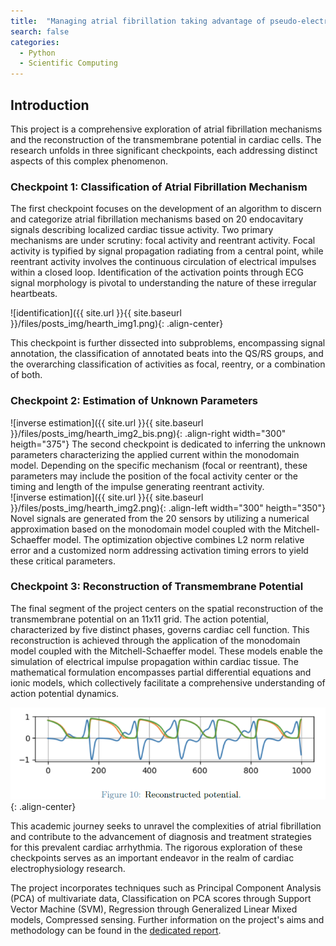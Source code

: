```yaml
---
title:  "Managing atrial fibrillation taking advantage of pseudo-electrogram measurements"
search: false
categories:
  - Python
  - Scientific Computing
---
```

## Introduction
This project is a comprehensive exploration of atrial fibrillation mechanisms and the reconstruction of the transmembrane potential in cardiac cells. The research unfolds in three significant checkpoints, each addressing distinct aspects of this complex phenomenon.

### Checkpoint 1: Classification of Atrial Fibrillation Mechanism

The first checkpoint focuses on the development of an algorithm to discern and categorize atrial fibrillation mechanisms based on 20 endocavitary signals describing localized cardiac tissue activity. Two primary mechanisms are under scrutiny: focal activity and reentrant activity. Focal activity is typified by signal propagation radiating from a central point, while reentrant activity involves the continuous circulation of electrical impulses within a closed loop. Identification of the activation points through ECG signal morphology is pivotal to understanding the nature of these irregular heartbeats.
  
![identification]({{ site.url }}{{ site.baseurl }}/files/posts_img/hearth_img1.png){: .align-center}  

This checkpoint is further dissected into subproblems, encompassing signal annotation, the classification of annotated beats into the QS/RS groups, and the overarching classification of activities as focal, reentry, or a combination of both.

### Checkpoint 2: Estimation of Unknown Parameters

![inverse estimation]({{ site.url }}{{ site.baseurl }}/files/posts_img/hearth_img2_bis.png){: .align-right width="300" heigth="375"}
The second checkpoint is dedicated to inferring the unknown parameters characterizing the applied current within the monodomain model. Depending on the specific mechanism (focal or reentrant), these parameters may include the position of the focal activity center or the timing and length of the impulse generating reentrant activity.  
![inverse estimation]({{ site.url }}{{ site.baseurl }}/files/posts_img/hearth_img2.png){: .align-left width="300" heigth="350"}
Novel signals are generated from the 20 sensors by utilizing a numerical approximation based on the monodomain model coupled with the Mitchell-Schaeffer model. The optimization objective combines L2 norm relative error and a customized norm addressing activation timing errors to yield these critical parameters.

### Checkpoint 3: Reconstruction of Transmembrane Potential

The final segment of the project centers on the spatial reconstruction of the transmembrane potential on an 11x11 grid. The action potential, characterized by five distinct phases, governs cardiac cell function. This reconstruction is achieved through the application of the monodomain model coupled with the Mitchell-Schaeffer model. These models enable the simulation of electrical impulse propagation within cardiac tissue. The mathematical formulation encompasses partial differential equations and ionic models, which collectively facilitate a comprehensive understanding of action potential dynamics.  
  
![potential reconstruction](/files/posts_img/hearth_img3.png){: .align-center}  

This academic journey seeks to unravel the complexities of atrial fibrillation and contribute to the advancement of diagnosis and treatment strategies for this prevalent cardiac arrhythmia. The rigorous exploration of these checkpoints serves as an important endeavor in the realm of cardiac electrophysiology research.  

The project incorporates techniques such as Principal Component Analysis (PCA) of multivariate data, Classification on PCA scores through Support Vector Machine (SVM), Regression through Generalized Linear Mixed models, Compressed sensing.  Further information on the project's aims and methodology can be found in the [dedicated report](/files/posts_pdf/hearth_pdf.pdf).





